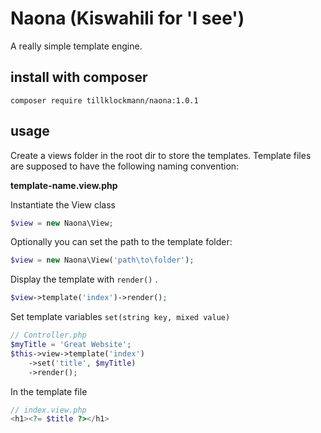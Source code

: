 # Naona (Kiswahili for 'I see')
A really simple template engine.
## install with composer
```  
composer require tillklockmann/naona:1.0.1
``` 

## usage

Create a views folder in the root dir to store the templates. 
Template files are supposed to have the following naming convention:

**template-name.view.php**

Instantiate the View class
```php
$view = new Naona\View;
```
Optionally you can set the path to the template folder:
```php
$view = new Naona\View('path\to\folder');
```
Display the template with ``` render() ``` .
```php
$view->template('index')->render();
```
Set template variables  ``` set(string key, mixed value) ```
```php
// Controller.php
$myTitle = 'Great Website';
$this->view->template('index')
    ->set('title', $myTitle)
    ->render();
```
In the template file
```php
// index.view.php
<h1><?= $title ?></h1>
```


